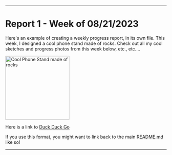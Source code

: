 
---
# Report 1 - Week of 08/21/2023 #
Here's an example of creating a weekly progress report, in its own file. 
This week, I designed a cool phone stand made of rocks. Check out all my cool sketches and progress photos from this week below, etc., etc....

<img width="200" alt="Cool Phone Stand made of rocks" src="https://github.com/s-almeda/tdf-template-repo/assets/21287693/bc2f1864-af5a-456d-9a71-e1d80d51190c">

Here is a link to [Duck Duck Go](https://duckduckgo.com)

If you use this format, you might want to link back to the main [README.md](../README.md) like so!

---
